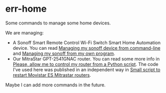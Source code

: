 # err-home
Some commands to manage some home devices.

We are managing:

* A Sonoff Smart Remote Control Wi-Fi Switch Smart Home Automation device. You can read [Managing my sonoff device from command-line](https://dev.to/fernand0/managing-my-sonoff-device-from-command-line-1nj6) and [Managing my sonoff from my own program](https://dev.to/fernand0/managing-my-sonoff-from-my-own-program-bhk).
* Our MitraStar GPT-2541GNAC router. You can read some more info in [Please, allow me to control my router from a Python script](https://dev.to/fernand0/please-allow-me-to-control-my-router-from-a-python-script-1ik6). The code I've used here was published in an independent way in [Small script to restart Movistar ES Mitrastar routers](https://github.com/fernand0/mitra_router).

Maybe I can add more commands in the future.
